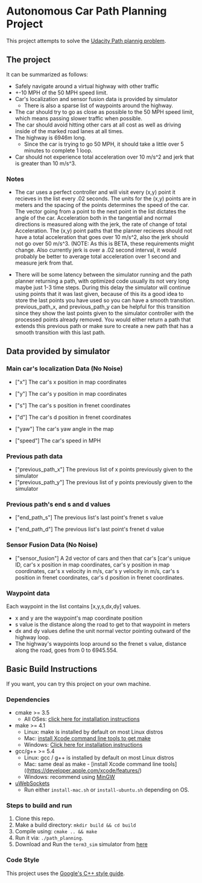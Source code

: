 # Autonomous Car Path Planning Project
This project attempts to solve the [Udacity Path plannig problem](https://github.com/udacity/CarND-Path-Planning-Project).

## The project
It can be summarized as follows:
* Safely navigate around a virtual highway with other traffic
* +-10 MPH of the 50 MPH speed limit.
* Car's localization and sensor fusion data is provided by simulator
  * There is also a sparse list of waypoints around the highway.
* The car should try to go as close as possible to the 50 MPH speed limit, which means passing slower traffic when possible.
* The car should avoid hitting other cars at all cost as well as driving inside of the marked road lanes at all times.
* The highway is 6946m long. 
  * Since the car is trying to go 50 MPH, it should take a little over 5 minutes to complete 1 loop.
* Car should not experience total acceleration over 10 m/s^2 and jerk that is greater than 10 m/s^3.

### Notes

* The car uses a perfect controller and will visit every (x,y) point it recieves in the list every .02 seconds. The units for the (x,y) points are in meters and the spacing of the points determines the speed of the car. The vector going from a point to the next point in the list dictates the angle of the car. Acceleration both in the tangential and normal directions is measured along with the jerk, the rate of change of total Acceleration. The (x,y) point paths that the planner recieves should not have a total acceleration that goes over 10 m/s^2, also the jerk should not go over 50 m/s^3. (NOTE: As this is BETA, these requirements might change. Also currently jerk is over a .02 second interval, it would probably be better to average total acceleration over 1 second and measure jerk from that.

* There will be some latency between the simulator running and the path planner returning a path, with optimized code usually its not very long maybe just 1-3 time steps. During this delay the simulator will continue using points that it was last given, because of this its a good idea to store the last points you have used so you can have a smooth transition. previous_path_x, and previous_path_y can be helpful for this transition since they show the last points given to the simulator controller with the processed points already removed. You would either return a path that extends this previous path or make sure to create a new path that has a smooth transition with this last path.

## Data provided by simulator

### Main car's localization Data (No Noise)

* ["x"] The car's x position in map coordinates

* ["y"] The car's y position in map coordinates

* ["s"] The car's s position in frenet coordinates

* ["d"] The car's d position in frenet coordinates

* ["yaw"] The car's yaw angle in the map

* ["speed"] The car's speed in MPH

### Previous path data
* ["previous_path_x"] The previous list of x points previously given to the simulator
* ["previous_path_y"] The previous list of y points previously given to the simulator

### Previous path's end s and d values 

* ["end_path_s"] The previous list's last point's frenet s value

* ["end_path_d"] The previous list's last point's frenet d value

### Sensor Fusion Data (No Noise)

* ["sensor_fusion"] A 2d vector of cars and then that car's [car's unique ID, car's x position in map coordinates, car's y position in map coordinates, car's x velocity in m/s, car's y velocity in m/s, car's s position in frenet coordinates, car's d position in frenet coordinates. 

### Waypoint data
Each waypoint in the list contains [x,y,s,dx,dy] values.
* x and y are the waypoint's map coordinate position
* s value is the distance along the road to get to that waypoint in meters
* dx and dy values define the unit normal vector pointing outward of the highway loop.
* The highway's waypoints loop around so the frenet s value, distance along the road, goes from 0 to 6945.554.


## Basic Build Instructions
If you want, you can try this project on your own machine.

### Dependencies

* cmake >= 3.5
  * All OSes: [click here for installation instructions](https://cmake.org/install/)
* make >= 4.1
  * Linux: make is installed by default on most Linux distros
  * Mac: [install Xcode command line tools to get make](https://developer.apple.com/xcode/features/)
  * Windows: [Click here for installation instructions](http://gnuwin32.sourceforge.net/packages/make.htm)
* gcc/g++ >= 5.4
  * Linux: gcc / g++ is installed by default on most Linux distros
  * Mac: same deal as make - [install Xcode command line tools]((https://developer.apple.com/xcode/features/)
  * Windows: recommend using [MinGW](http://www.mingw.org/)
* [uWebSockets](https://github.com/uWebSockets/uWebSockets)
  * Run either `install-mac.sh` or `install-ubuntu.sh` depending on OS.

### Steps to build and run
1. Clone this repo.
2. Make a build directory: `mkdir build && cd build`
3. Compile using: `cmake .. && make`
4. Run it via: `./path_planning`.
5. Download and Run the `term3_sim` simulator from [here](https://github.com/udacity/self-driving-car-sim/releases/tag/T3_v1.2)

### Code Style

This project uses the [Google's C++ style guide](https://google.github.io/styleguide/cppguide.html).
